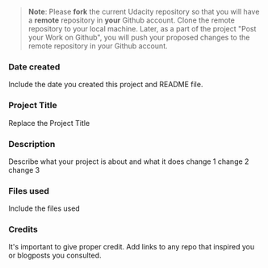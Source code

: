 >**Note**: Please **fork** the current Udacity repository so that you will have a **remote** repository in **your** Github account. Clone the remote repository to your local machine. Later, as a part of the project "Post your Work on Github", you will push your proposed changes to the remote repository in your Github account.

### Date created
Include the date you created this project and README file.

### Project Title
Replace the Project Title

### Description
Describe what your project is about and what it does
change 1
change 2
change 3

### Files used
Include the files used

### Credits
It's important to give proper credit. Add links to any repo that inspired you or blogposts you consulted.

